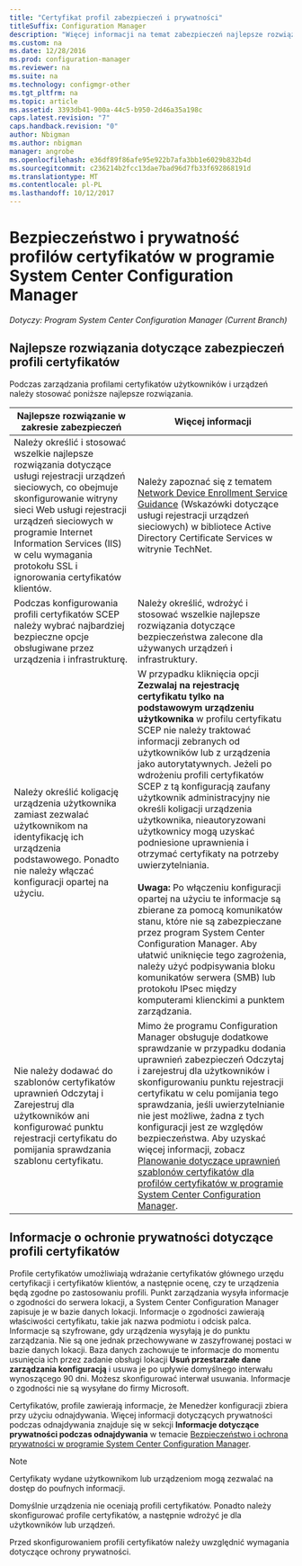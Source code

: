 ```yaml
---
title: "Certyfikat profil zabezpieczeń i prywatności"
titleSuffix: Configuration Manager
description: "Więcej informacji na temat zabezpieczeń najlepsze rozwiązania dotyczące zarządzania profilami certyfikatów dla użytkowników i urządzeń w programie System Center Configuration Manager."
ms.custom: na
ms.date: 12/28/2016
ms.prod: configuration-manager
ms.reviewer: na
ms.suite: na
ms.technology: configmgr-other
ms.tgt_pltfrm: na
ms.topic: article
ms.assetid: 3393db41-900a-44c5-b950-2d46a35a198c
caps.latest.revision: "7"
caps.handback.revision: "0"
author: Nbigman
ms.author: nbigman
manager: angrobe
ms.openlocfilehash: e36df89f86afe95e922b7afa3bb1e6029b832b4d
ms.sourcegitcommit: c236214b2fcc13dae7bad96d7fb33f692868191d
ms.translationtype: MT
ms.contentlocale: pl-PL
ms.lasthandoff: 10/12/2017
---
```

# <a name="security-and-privacy-for-certificate-profiles-in-system-center-configuration-manager"></a>Bezpieczeństwo i prywatność profilów certyfikatów w programie System Center Configuration Manager

*Dotyczy: Program System Center Configuration Manager (Current Branch)*


##  <a name="security-best-practices-for-certificate-profiles"></a>Najlepsze rozwiązania dotyczące zabezpieczeń profili certyfikatów  
 Podczas zarządzania profilami certyfikatów użytkowników i urządzeń należy stosować poniższe najlepsze rozwiązania.  

|Najlepsze rozwiązanie w zakresie zabezpieczeń|Więcej informacji|  
|----------------------------|----------------------|  
|Należy określić i stosować wszelkie najlepsze rozwiązania dotyczące usługi rejestracji urządzeń sieciowych, co obejmuje skonfigurowanie witryny sieci Web usługi rejestracji urządzeń sieciowych w programie Internet Information Services (IIS) w celu wymagania protokołu SSL i ignorowania certyfikatów klientów.|Należy zapoznać się z tematem [Network Device Enrollment Service Guidance](http://go.microsoft.com/fwlink/p/?LinkId=309016) (Wskazówki dotyczące usługi rejestracji urządzeń sieciowych) w bibliotece Active Directory Certificate Services w witrynie TechNet.|  
|Podczas konfigurowania profili certyfikatów SCEP należy wybrać najbardziej bezpieczne opcje obsługiwane przez urządzenia i infrastrukturę.|Należy określić, wdrożyć i stosować wszelkie najlepsze rozwiązania dotyczące bezpieczeństwa zalecone dla używanych urządzeń i infrastruktury.|  
|Należy określić koligację urządzenia użytkownika zamiast zezwalać użytkownikom na identyfikację ich urządzenia podstawowego. Ponadto nie należy włączać konfiguracji opartej na użyciu.|W przypadku kliknięcia opcji **Zezwalaj na rejestrację certyfikatu tylko na podstawowym urządzeniu użytkownika** w profilu certyfikatu SCEP nie należy traktować informacji zebranych od użytkowników lub z urządzenia jako autorytatywnych. Jeżeli po wdrożeniu profili certyfikatów SCEP z tą konfiguracją zaufany użytkownik administracyjny nie określi koligacji urządzenia użytkownika, nieautoryzowani użytkownicy mogą uzyskać podniesione uprawnienia i otrzymać certyfikaty na potrzeby uwierzytelniania.<br /><br /> **Uwaga:** Po włączeniu konfiguracji opartej na użyciu te informacje są zbierane za pomocą komunikatów stanu, które nie są zabezpieczane przez program System Center Configuration Manager. Aby ułatwić uniknięcie tego zagrożenia, należy użyć podpisywania bloku komunikatów serwera (SMB) lub protokołu IPsec między komputerami klienckimi a punktem zarządzania.|  
|Nie należy dodawać do szablonów certyfikatów uprawnień Odczytaj i Zarejestruj dla użytkowników ani konfigurować punktu rejestracji certyfikatu do pomijania sprawdzania szablonu certyfikatu.|Mimo że programu Configuration Manager obsługuje dodatkowe sprawdzanie w przypadku dodania uprawnień zabezpieczeń Odczytaj i zarejestruj dla użytkowników i skonfigurowaniu punktu rejestracji certyfikatu w celu pomijania tego sprawdzania, jeśli uwierzytelnianie nie jest możliwe, żadna z tych konfiguracji jest ze względów bezpieczeństwa. Aby uzyskać więcej informacji, zobacz [Planowanie dotyczące uprawnień szablonów certyfikatów dla profilów certyfikatów w programie System Center Configuration Manager](../../protect/plan-design/planning-for-certificate-template-permissions.md).|  

## <a name="privacy-information-for-certificate-profiles"></a>Informacje o ochronie prywatności dotyczące profili certyfikatów  
 Profile certyfikatów umożliwiają wdrażanie certyfikatów głównego urzędu certyfikacji i certyfikatów klientów, a następnie ocenę, czy te urządzenia będą zgodne po zastosowaniu profili. Punkt zarządzania wysyła informacje o zgodności do serwera lokacji, a System Center Configuration Manager zapisuje je w bazie danych lokacji. Informacje o zgodności zawierają właściwości certyfikatu, takie jak nazwa podmiotu i odcisk palca. Informacje są szyfrowane, gdy urządzenia wysyłają je do punktu zarządzania. Nie są one jednak przechowywane w zaszyfrowanej postaci w bazie danych lokacji. Baza danych zachowuje te informacje do momentu usunięcia ich przez zadanie obsługi lokacji **Usuń przestarzałe dane zarządzania konfiguracją** i usuwa je po upływie domyślnego interwału wynoszącego 90 dni. Możesz skonfigurować interwał usuwania. Informacje o zgodności nie są wysyłane do firmy Microsoft.  

 Certyfikatów, profile zawierają informacje, że Menedżer konfiguracji zbiera przy użyciu odnajdywania. Więcej informacji dotyczących prywatności podczas odnajdywania znajduje się w sekcji **Informacje dotyczące prywatności podczas odnajdywania** w temacie [Bezpieczeństwo i ochrona prywatności w programie System Center Configuration Manager](../../core/plan-design/security/security-and-privacy.md).  

> [!NOTE]  
>  Certyfikaty wydane użytkownikom lub urządzeniom mogą zezwalać na dostęp do poufnych informacji.  

 Domyślnie urządzenia nie oceniają profili certyfikatów. Ponadto należy skonfigurować profile certyfikatów, a następnie wdrożyć je dla użytkowników lub urządzeń.  

 Przed skonfigurowaniem profili certyfikatów należy uwzględnić wymagania dotyczące ochrony prywatności.  
